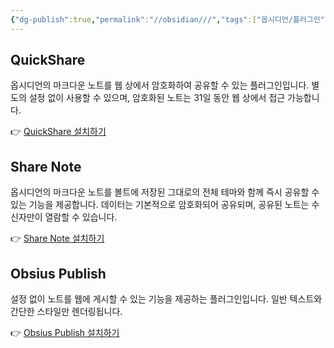 ```yaml
---
{"dg-publish":true,"permalink":"//obsidian///","tags":["옵시디언/플러그인"]}
---
```



## QuickShare
옵시디언의 마크다운 노트를 웹 상에서 암호화하여 공유할 수 있는 플러그인입니다. 별도의 설정 없이 사용할 수 있으며, 암호화된 노트는 31일 동안 웹 상에서 접근 가능합니다.

👉 [QuickShare 설치하기](https://obsidian.md/plugins?id=obsidian-quickshare)

## Share Note
옵시디언의 마크다운 노트를 볼트에 저장된 그대로의 전체 테마와 함께 즉시 공유할 수 있는 기능을 제공합니다. 데이터는 기본적으로 암호화되어 공유되며, 공유된 노트는 수신자만이 열람할 수 있습니다.

👉 [Share Note 설치하기](https://obsidian.md/plugins?id=share-note)

## Obsius Publish
설정 없이 노트를 웹에 게시할 수 있는 기능을 제공하는 플러그인입니다. 일반 텍스트와 간단한 스타일만 렌더링됩니다.

👉 [Obsius Publish 설치하기](https://obsidian.md/plugins?id=obsius-publish)